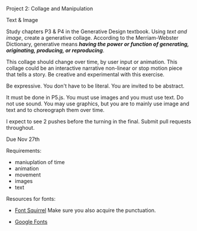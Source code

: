 Project 2: Collage and Manipulation

Text & Image 

Study chapters P3 & P4 in the Generative Design textbook. Using *text and image*, create a generative collage. According to the Merriam-Webster Dictionary, generative means **_having the power or function of generating, originating, producing, or reproducing_**.

This collage should change over time, by user input or animation. This collage could be an interactive narrative non-linear or stop motion piece that tells a story. Be creative and experimental with this exercise.

Be expressive. You don't have to be literal. You are invited to be abstract.

It must be done in P5.js. You must use images and you must use text. Do not use sound. You may use graphics, but you are to mainly use image and text and to choreograph them over time.

I expect to see 2 pushes before the turning in the final. Submit pull requests throughout.

Due Nov 27th

Requirements:

- maniuplation of time
- animation
- movement
- images
- text

Resources for fonts:

- [Font Squirrel](https://www.fontsquirrel.com/) Make sure you also acquire the punctuation. 

- [Google Fonts](https://fonts.google.com/)